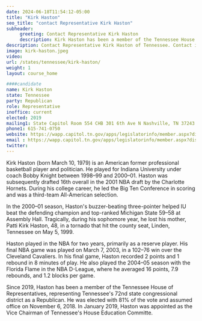 ```yaml
---
date: 2024-06-18T11:54:12-05:00
title: "Kirk Haston"
seo_title: "contact Representative Kirk Haston"
subheader:
     greeting: Contact Representative Kirk Haston
     description: Kirk Haston has been a member of the Tennessee House of Representatives, representing Tennessee's 72nd state congressional district as a Republican.
description: Contact Representative Kirk Haston of Tennessee. Contact information for Kirk Haston includes email address, phone number, and mailing address.
image: kirk-haston.jpeg
video:
url: /states/tennessee/kirk-haston/
weight: 1
layout: course_home

####candidate
name: Kirk Haston
state: Tennessee
party: Republican
role: Representative
inoffice: current
elected: 2019
mailing1: State Capitol Room 554 CHB 301 6th Ave N Nashville, TN 37243
phone1: 615-741-0750
website: https://wapp.capitol.tn.gov/apps/legislatorinfo/member.aspx?district=H72/
email : https://wapp.capitol.tn.gov/apps/legislatorinfo/member.aspx?district=H72/
twitter: 
---
```

Kirk Haston (born March 10, 1979) is an American former professional basketball player and politician. He played for Indiana University under coach Bobby Knight between 1998–99 and 2000–01. Haston was subsequently drafted 16th overall in the 2001 NBA draft by the Charlotte Hornets. During his college career, he led the Big Ten Conference in scoring and was a third-team All-American selection.

In the 2000–01 season, Haston's buzzer-beating three-pointer helped IU beat the defending champion and top-ranked Michigan State 59–58 at Assembly Hall. Tragically, during his sophomore year, he lost his mother, Patti Kirk Haston, 48, in a tornado that hit the county seat, Linden, Tennessee on May 5, 1999.

Haston played in the NBA for two years, primarily as a reserve player. His final NBA game was played on March 7, 2003, in a 102–76 win over the Cleveland Cavaliers. In his final game, Haston recorded 2 points and 1 rebound in 8 minutes of play. He also played the 2004–05 season with the Florida Flame in the NBA D-League, where he averaged 16 points, 7.9 rebounds, and 1.2 blocks per game.

Since 2019, Haston has been a member of the Tennessee House of Representatives, representing Tennessee's 72nd state congressional district as a Republican. He was elected with 81% of the vote and assumed office on November 6, 2018. In January 2019, Haston was appointed as the Vice Chairman of Tennessee's House Education Committe.
